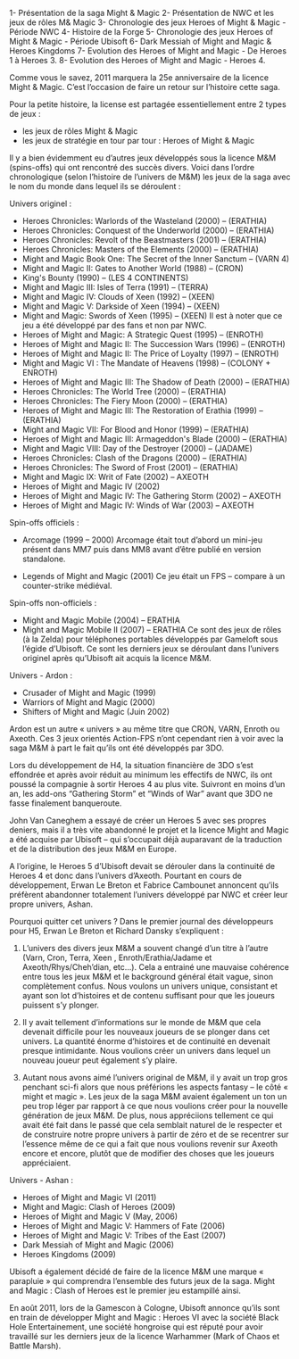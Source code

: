 1- Présentation de la saga Might & Magic
2- Présentation de NWC et les jeux de rôles M& Magic
3- Chronologie des jeux Heroes of Might & Magic - Période NWC
4- Histoire de la Forge
5- Chronologie des jeux Heroes of Might & Magic - Période Ubisoft
6- Dark Messiah of Might and Magic & Heroes Kingdoms
7- Evolution des Heroes of Might and Magic - De Heroes 1 à Heroes 3.
8- Evolution des Heroes of Might and Magic - Heroes 4.

Comme vous le savez, 2011 marquera la 25e anniversaire de la licence Might & Magic. C’est l’occasion de faire un retour sur l’histoire cette saga.

Pour la petite histoire, la license est partagée essentiellement entre 2 types de jeux :

- les jeux de rôles Might & Magic
- les jeux de stratégie en tour par tour : Heroes of Might & Magic

Il y a bien évidemment eu d’autres jeux développés sous la licence M&M (spins-offs) qui ont rencontré des succès divers. Voici dans l’ordre chronologique (selon l’histoire de l’univers de M&M) les jeux de la saga avec le nom du monde dans lequel ils se déroulent :

Univers originel :

- Heroes Chronicles: Warlords of the Wasteland (2000) – (ERATHIA)
- Heroes Chronicles: Conquest of the Underworld (2000) – (ERATHIA)
- Heroes Chronicles: Revolt of the Beastmasters (2001) – (ERATHIA)
- Heroes Chronicles: Masters of the Elements (2000) – (ERATHIA)
- Might and Magic Book One: The Secret of the Inner Sanctum – (VARN 4)
- Might and Magic II: Gates to Another World (1988) – (CRON)
- King's Bounty (1990) – (LES 4 CONTINENTS)
- Might and Magic III: Isles of Terra (1991) – (TERRA)
- Might and Magic IV: Clouds of Xeen (1992) – (XEEN)
- Might and Magic V: Darkside of Xeen (1994) – (XEEN)
- Might and Magic: Swords of Xeen (1995) – (XEEN)
Il est à noter que ce jeu a été développé par des fans et non par NWC.
- Heroes of Might and Magic: A Strategic Quest (1995) – (ENROTH)
- Heroes of Might and Magic II: The Succession Wars (1996) – (ENROTH)
- Heroes of Might and Magic II: The Price of Loyalty (1997) – (ENROTH)
- Might and Magic VI : The Mandate of Heavens (1998) – (COLONY + ENROTH)
- Heroes of Might and Magic III: The Shadow of Death (2000) – (ERATHIA)
- Heroes Chronicles: The World Tree (2000) – (ERATHIA)
- Heroes Chronicles: The Fiery Moon (2000) – (ERATHIA)
- Heroes of Might and Magic III: The Restoration of Erathia (1999) – (ERATHIA)
- Might and Magic VII: For Blood and Honor (1999) – (ERATHIA)
- Heroes of Might and Magic III: Armageddon's Blade (2000) – (ERATHIA)
- Might and Magic VIII: Day of the Destroyer (2000) – (JADAME)
- Heroes Chronicles: Clash of the Dragons (2000) – (ERATHIA)
- Heroes Chronicles: The Sword of Frost (2001) – (ERATHIA)
- Might and Magic IX: Writ of Fate (2002) – AXEOTH
- Heroes of Might and Magic IV (2002)
- Heroes of Might and Magic IV: The Gathering Storm (2002) – AXEOTH
- Heroes of Might and Magic IV: Winds of War (2003) – AXEOTH

Spin-offs officiels :

- Arcomage (1999 – 2000)
Arcomage était tout d’abord un mini-jeu présent dans MM7 puis dans MM8 avant d’être publié en version standalone.

- Legends of Might and Magic (2001)
Ce jeu était un FPS – compare à un counter-strike médiéval.

Spin-offs non-officiels :

- Might and Magic Mobile (2004) – ERATHIA
- Might and Magic Mobile II (2007) – ERATHIA
Ce sont des jeux de rôles (à la Zelda) pour téléphones portables développés par Gameloft sous l’égide d’Ubisoft. Ce sont les derniers jeux se déroulant dans l’univers originel après qu’Ubisoft ait acquis la licence M&M.

Univers - Ardon :

- Crusader of Might and Magic (1999)
- Warriors of Might and Magic (2000)
- Shifters of Might and Magic (Juin 2002)

Ardon est un autre « univers » au même titre que CRON, VARN, Enroth ou Axeoth. Ces 3 jeux orientés Action-FPS n’ont cependant rien à voir avec la saga M&M à part le fait qu’ils ont été développés par 3DO.



Lors du développement de H4, la situation financière de 3DO s’est effondrée et après avoir réduit au minimum les effectifs de NWC, ils ont poussé la compagnie à sortir Heroes 4 au plus vite. Suivront en moins d’un an, les add-ons “Gathering Storm” et “Winds of War” avant que 3DO ne fasse finalement banqueroute.

John Van Caneghem a essayé de créer un Heroes 5 avec ses propres deniers, mais il a très vite abandonné le projet et la licence Might and Magic a été acquise par Ubisoft – qui s’occupait déjà auparavant de la traduction et de la distribution des jeux M&M en Europe.

A l’origine, le Heroes 5 d’Ubisoft devait se dérouler dans la continuité de Heroes 4 et donc dans l’univers d’Axeoth. Pourtant en cours de développement, Erwan Le Breton et Fabrice Cambounet annoncent qu’ils préfèrent abandonner totalement l’univers développé par NWC et créer leur propre univers, Ashan.

Pourquoi quitter cet univers ? Dans le premier journal des développeurs pour H5, Erwan Le Breton et Richard Dansky s’expliquent :
1. L’univers des divers jeux M&M a souvent changé d’un titre à l’autre (Varn, Cron, Terra, Xeen , Enroth/Erathia/Jadame et Axeoth/Rhys/Cheh’dian, etc…). Cela a entrainé une mauvaise cohérence entre tous les jeux M&M et le background général était vague, sinon complètement confus. Nous voulons un univers unique, consistant et ayant son lot d’histoires et de contenu suffisant pour que les joueurs puissent s’y plonger.

2. Il y avait tellement d’informations sur le monde de M&M que cela devenait difficile pour les nouveaux joueurs de se plonger dans cet univers. La quantité énorme d’histoires et de continuité en devenait presque intimidante. Nous voulions créer un univers dans lequel un nouveau joueur peut également s’y plaire.

3. Autant nous avons aimé l’univers original de M&M, il y avait un trop gros penchant sci-fi alors que nous préférions les aspects fantasy – le côté « might et magic ». Les jeux de la saga M&M avaient également un ton un peu trop léger par rapport à ce que nous voulions créer pour la nouvelle génération de jeux M&M.
De plus, nous appréciions tellement ce qui avait été fait dans le passé que cela semblait naturel de le respecter et de construire notre propre univers à partir de zéro et de se recentrer sur l’essence même de ce qui a fait que nous voulions revenir sur Axeoth encore et encore, plutôt que de modifier des choses que les joueurs appréciaient.

Univers - Ashan :
- Heroes of Might and Magic VI (2011)
- Might and Magic: Clash of Heroes (2009)
- Heroes of Might and Magic V (May, 2006)
- Heroes of Might and Magic V: Hammers of Fate (2006)
- Heroes of Might and Magic V: Tribes of the East (2007)
- Dark Messiah of Might and Magic (2006)
- Heroes Kingdoms (2009)

Ubisoft a également décidé de faire de la licence M&M une marque « parapluie » qui comprendra l’ensemble des futurs jeux de la saga. Might and Magic : Clash of Heroes est le premier jeu estampillé ainsi.

En août 2011, lors de la Gamescon à Cologne, Ubisoft annonce qu’ils sont en train de développer Might and Magic : Heroes VI avec la société Black Hole Entertainement, une société hongroise qui est réputé pour avoir travaillé sur les derniers jeux de la licence Warhammer (Mark of Chaos et Battle Marsh).
